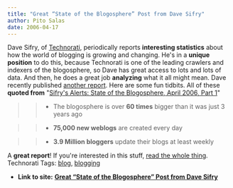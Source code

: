 ```yaml
---
title: "Great “State of the Blogosphere” Post from Dave Sifry"
author: Pito Salas
date: 2006-04-17
---
```


Dave Sifry, of [Technorati](<http://www.technorati.com/>), periodically
reports **interesting statistics** about how the world of blogging is growing
and changing. He's in a **unique position** to do this, because Technorati is
one of the leading crawlers and indexers of the blogosphere, so Dave has great
access to lots and lots of data. And then, he does a great job **analyzing**
what it all might mean. Dave recently published [another
report](<http://www.sifry.com/alerts/archives/000432.html>). Here are some fun
tidbits. All of these **quoted from** "[Sifry's Alerts: State of the
Blogosphere, April 2006, Part
1](<http://www.sifry.com/alerts/archives/000432.html>)"

>>

>>   * The blogosphere is over **60 times** bigger than it was just 3 years
ago

>>   * **75,000 new weblogs** are created every day

>>   * **3.9 Million bloggers** update their blogs at least weekly

>>

A **great report**! If you're interested in this stuff, [read the whole
thing](<http://www.sifry.com/alerts/archives/000432.html>). Technorati Tags:
[blog](<http://www.technorati.com/tag/blog>),
[blogging](<http://www.technorati.com/tag/blogging>)


* **Link to site:** **[Great “State of the Blogosphere” Post from Dave Sifry](None)**
